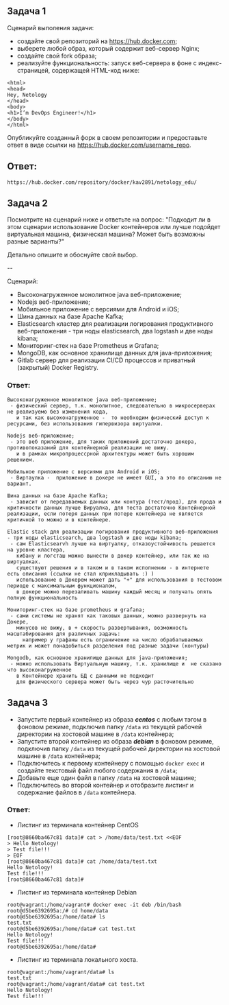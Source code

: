 


## Задача 1

Сценарий выполения задачи:

- создайте свой репозиторий на https://hub.docker.com;
- выберете любой образ, который содержит веб-сервер Nginx;
- создайте свой fork образа;
- реализуйте функциональность:
запуск веб-сервера в фоне с индекс-страницей, содержащей HTML-код ниже:
```
<html>
<head>
Hey, Netology
</head>
<body>
<h1>I’m DevOps Engineer!</h1>
</body>
</html>
```
Опубликуйте созданный форк в своем репозитории и предоставьте ответ в виде ссылки на https://hub.docker.com/username_repo.

## Ответ:
```
https://hub.docker.com/repository/docker/kav2891/netology_edu/
```
## Задача 2

Посмотрите на сценарий ниже и ответьте на вопрос:
"Подходит ли в этом сценарии использование Docker контейнеров или лучше подойдет виртуальная машина, физическая машина? Может быть возможны разные варианты?"

Детально опишите и обоснуйте свой выбор.

--

Сценарий:

- Высоконагруженное монолитное java веб-приложение;
- Nodejs веб-приложение;
- Мобильное приложение c версиями для Android и iOS;
- Шина данных на базе Apache Kafka;
- Elasticsearch кластер для реализации логирования продуктивного веб-приложения - три ноды elasticsearch, два logstash и две ноды kibana;
- Мониторинг-стек на базе Prometheus и Grafana;
- MongoDB, как основное хранилище данных для java-приложения;
- Gitlab сервер для реализации CI/CD процессов и приватный (закрытый) Docker Registry.

### Ответ:
```
Высоконагруженное монолитное java веб-приложение;
 - физический сервер, т.к. монолитное, следовательно в микросерверах не реализуемо без изменения кода,
   и так как высоконагруженное -  то необходим физический доступ к ресурсами, без использования гипервизора виртуалки. 
```
``` 
Nodejs веб-приложение;
 - это веб приложение, для таких приложений достаточно докера, противопоказаний для контейнерной реализации не вижу.
   и в рамках микропроцессрной архитектуры может быть хорошим решением. 
```
``` 
Мобильное приложение c версиями для Android и iOS;
 - Виртаулка -  приложение в докере не имеет GUI, а это по описанию не вариант. 
```
```
Шина данных на базе Apache Kafka;
 - зависит от передаваемых данных или контура (тест/прод), для прода и критичности данных лучше Вируалка, для теста достаточно Контейнерной реализации, если потеря данных при потере контейнера не является критичной то можно и в контейнере. 
```
```  
Elastic stack для реализации логирования продуктивного веб-приложения - три ноды elasticsearch, два logstash и две ноды kibana;
 - сам Elasticsearvh лучше на виртуалку, отказоустойчивость решается на уровне кластера, 
   кибану и логсташ можно вынести в докер контейнер, или так же на виртуалках.
   существуют решения и в таком и в таком исполнении - в интернете есть описания (ссылки не стал кприкладывать :) )
   использование в Докерем может дать "+" для использования в тестовом периоде с максимальным функционалом, 
   в докере можно перезаливать машину каждый месяц и получать опять полную функциональность
```
```
Мониторинг-стек на базе prometheus и grafana;
 - сами системы не хранят как таковых данных, можно развернуть на Докере,
   минусов не вижу, в + скорость развертывания, возможность масштабирования для различных задачь: 
     например у графаны есть ограничение на число обрабатываемых метрик и может понадобиться разделения под разные задачи (контуры)
```
```
Mongodb, как основное хранилище данных для java-приложения;
 - можно использовать Виртуальную машину, т.к. хранилище и  не сказано что высоконагруженное
   в Контейнере хранить БД с данными не подходит
   для физического сервера может быть через чур расточительно
```

## Задача 3

- Запустите первый контейнер из образа ***centos*** c любым тэгом в фоновом режиме, подключив папку ```/data``` из текущей рабочей директории на хостовой машине в ```/data``` контейнера;
- Запустите второй контейнер из образа ***debian*** в фоновом режиме, подключив папку ```/data``` из текущей рабочей директории на хостовой машине в ```/data``` контейнера;
- Подключитесь к первому контейнеру с помощью ```docker exec``` и создайте текстовый файл любого содержания в ```/data```;
- Добавьте еще один файл в папку ```/data``` на хостовой машине;
- Подключитесь во второй контейнер и отобразите листинг и содержание файлов в ```/data``` контейнера.

### Ответ:
- Листинг из терминала контейнер CentOS
```
[root@8660ba467c81 data]# cat > /home/data/test.txt <<EOF
> Hello Netology!
> Test file!!!
> EOF
[root@8660ba467c81 data]# cat /home/data/test.txt
Hello Netology!
Test file!!!
[root@8660ba467c81 data]#
```

- Листинг из терминала контейнер Debian
```
root@vagrant:/home/vagrant# docker exec -it deb /bin/bash
root@d5be6392695a:/# cd home/data
root@d5be6392695a:/home/data# ls
test.txt
root@d5be6392695a:/home/data# cat test.txt
Hello Netology!
Test file!!!
root@d5be6392695a:/home/data#
```
- Листинг из терминала локального хоста.
```
root@vagrant:/home/vagrant/data# ls
test.txt
root@vagrant:/home/vagrant/data# cat test.txt
Hello Netology!
Test file!!!
```
